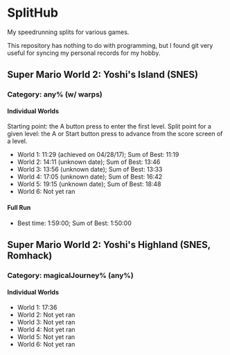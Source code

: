 # SplitHub
My speedrunning splits for various games.

This repository has nothing to do with programming, but I found git very useful for syncing my personal records for my hobby.

## Super Mario World 2: Yoshi's Island (SNES)

### Category: any% (w/ warps)

#### Individual Worlds

Starting point: the A button press to enter the first level.
Split point for a given level: the A or Start button press to advance from the score screen of a level.

* World 1: 11:29 (achieved on 04/28/17); Sum of Best: 11:19
* World 2: 14:11 (unknown date); Sum of Best: 13:46
* World 3: 13:56 (unknown date); Sum of Best: 13:33
* World 4: 17:05 (unknown date); Sum of Best: 16:42
* World 5: 19:15 (unknown date); Sum of Best: 18:48
* World 6: Not yet ran

#### Full Run

* Best time: 1:59:00; Sum of Best: 1:50:00

## Super Mario World 2: Yoshi's Highland (SNES, Romhack)

### Category: magicalJourney% (any%)

#### Individual Worlds

* World 1: 17:36
* World 2: Not yet ran
* World 3: Not yet ran
* World 4: Not yet ran
* World 5: Not yet ran
* World 6: Not yet ran

